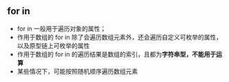 ## for in

* for in 一般用于遍历对象的属性；
* 作用于数组的 for in 除了会遍历数组元素外，还会遍历自定义可枚举的属性，以及原型链上可枚举的属性
* 作用于数组的 for in 的遍历结果是数组的索引，且都为**字符串型，不能用于运算**
* 某些情况下，可能按照随机顺序遍历数组元素
